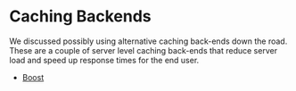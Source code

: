 # Caching Backends

We discussed possibly using alternative caching back-ends down the road. These are a couple of server level caching back-ends that reduce server load and speed up response times for the end user.

* [Boost](boost.md)